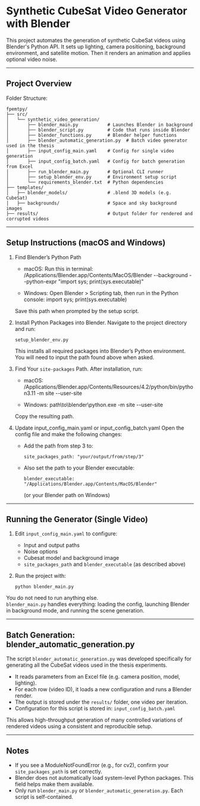 Synthetic CubeSat Video Generator with Blender
==============================================

This project automates the generation of synthetic CubeSat videos using Blender's Python API. It sets up lighting,
camera positioning, background environment, and satellite motion. Then it renders an animation and applies optional video noise.

--------------------------------------------------------------------------------

Project Overview
----------------

Folder Structure:

```
fpemtpy/
├── src/
│   └── synthetic_video_generation/
│       ├── blender_main.py           # Launches Blender in background
│       ├── blender_script.py         # Code that runs inside Blender
│       ├── blender_functions.py      # Blender helper functions
│       ├── blender_automatic_generation.py  # Batch video generator used in the thesis
│       ├── input_config_main.yaml    # Config for single video generation
│       ├── input_config_batch.yaml   # Config for batch generation from Excel
│       ├── run_blender_main.py       # Optional CLI runner
│       ├── setup_blender_env.py      # Environment setup script
│       └── requirements_blender.txt  # Python dependencies
├── templates/
│   ├── blender_models/               # .blend 3D models (e.g. CubeSat)
│   ├── backgrounds/                  # Space and sky background images
├── results/                          # Output folder for rendered and corrupted videos
```
--------------------------------------------------------------------------------

Setup Instructions (macOS and Windows)
--------------------------------------

1. Find Blender’s Python Path
   - macOS:
     Run this in terminal:
     /Applications/Blender.app/Contents/MacOS/Blender --background --python-expr "import sys; print(sys.executable)"

   - Windows:
     Open Blender > Scripting tab, then run in the Python console:
     import sys; print(sys.executable)

   Save this path when prompted by the setup script.

2. Install Python Packages into Blender. 
   Navigate to the project directory and run:

       setup_blender_env.py

   This installs all required packages into Blender’s Python environment. You will need to input the path found above when asked.

3. Find Your `site-packages` Path. 
   After installation, run:

   - macOS:
     /Applications/Blender.app/Contents/Resources/4.2/python/bin/python3.11 -m site --user-site

   - Windows:
     path\to\blender\python.exe -m site --user-site

   Copy the resulting path.

4. Update input_config_main.yaml or input_config_batch.yaml
   Open the config file and make the following changes:

   - Add the path from step 3 to:

         site_packages_path: "your/output/from/step/3"

   - Also set the path to your Blender executable:

         blender_executable: "/Applications/Blender.app/Contents/MacOS/Blender"

     (or your Blender path on Windows)

--------------------------------------------------------------------------------

Running the Generator (Single Video)
------------------------------------

1. Edit `input_config_main.yaml` to configure:
   - Input and output paths
   - Noise options
   - Cubesat model and background image
   - `site_packages_path` and `blender_executable` (as described above)

2. Run the project with:

       python blender_main.py

You do not need to run anything else.  
`blender_main.py` handles everything: loading the config, launching Blender in background mode, and running the scene generation.

--------------------------------------------------------------------------------

Batch Generation: blender_automatic_generation.py
--------------------------------------------------

The script `blender_automatic_generation.py` was developed specifically for generating all the CubeSat videos used in the thesis experiments.

- It reads parameters from an Excel file (e.g. camera position, model, lighting).
- For each row (video ID), it loads a new configuration and runs a Blender render.
- The output is stored under the `results/` folder, one video per iteration.
- Configuration for this script is stored in: `input_config_batch.yaml`

This allows high-throughput generation of many controlled variations of rendered videos using a consistent and reproducible setup.

--------------------------------------------------------------------------------

Notes
-----

- If you see a ModuleNotFoundError (e.g., for cv2), confirm your `site_packages_path` is set correctly.
- Blender does not automatically load system-level Python packages. This field helps make them available.
- Only run `blender_main.py` or `blender_automatic_generation.py`. Each script is self-contained.